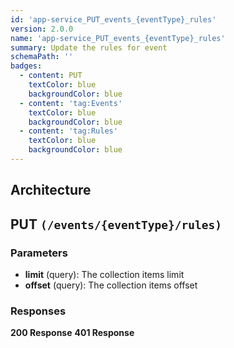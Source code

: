 ```yaml
---
id: 'app-service_PUT_events_{eventType}_rules'
version: 2.0.0
name: 'app-service_PUT_events_{eventType}_rules'
summary: Update the rules for event
schemaPath: ''
badges:
  - content: PUT
    textColor: blue
    backgroundColor: blue
  - content: 'tag:Events'
    textColor: blue
    backgroundColor: blue
  - content: 'tag:Rules'
    textColor: blue
    backgroundColor: blue
---
```

## Architecture
<NodeGraph />



## PUT `(/events/{eventType}/rules)`

### Parameters
- **limit** (query): The collection items limit
- **offset** (query): The collection items offset




### Responses
**200 Response**
<SchemaViewer file="response-200.json" maxHeight="500" id="response-200" />
      **401 Response**
<SchemaViewer file="response-401.json" maxHeight="500" id="response-401" />
